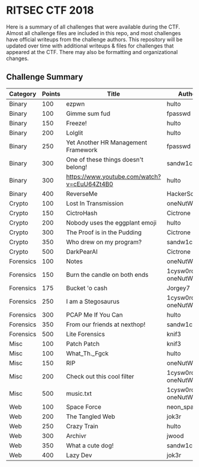 # RITSEC CTF 2018
Here is a summary of all challenges that were available during the CTF. Almost
all challenge files are included in this repo, and most challenges have
official writeups from the challenge authors. This repository will be updated
over time with additional writeups & files for challenges that appeared at the
CTF. There may also be formatting and organizational changes.

## Challenge Summary
| Category  | Points | Title                                       | Author                    |
|-----------|--------|---------------------------------------------|---------------------------|
| Binary    | 100    | ezpwn                                       | hulto                     |
| Binary    | 100    | Gimme sum fud                               | fpasswd                   |
| Binary    | 150    | Freeze!                                     | hulto                     |
| Binary    | 200    | Lolglit                                     | hulto                     |
| Binary    | 250    | Yet Another HR Management Framework         | fpasswd                   |
| Binary    | 300    | One of these things doesn't belong!         | sandw1ch                  |
| Binary    | 300    | https://www.youtube.com/watch?v=cEuU64Zt4B0 | hulto                     |
| Binary    | 400    | ReverseMe                                   | HackerSoup                |
| Crypto    | 100    | Lost In Transmission                        | oneNutW0nder              |
| Crypto    | 150    | CictroHash                                  | Cictrone                  |
| Crypto    | 200    | Nobody uses the eggplant emoji              | hulto                     |
| Crypto    | 300    | The Proof is in the Pudding                 | Cictrone                  |
| Crypto    | 350    | Who drew on my program?                     | sandw1ch                  |
| Crypto    | 500    | DarkPearAI                                  | Cictrone                  |
| Forensics | 100    | Notes                                       | oneNutW0nder              |
| Forensics | 150    | Burn the candle on both ends                | 1cysw0rdk0 & oneNutW0nder |
| Forensics | 175    | Bucket 'o cash                              | Jorgey7                   |
| Forensics | 250    | I am a Stegosaurus                          | 1cysw0rdk0 & oneNutW0nder |
| Forensics | 300    | PCAP Me If You Can                          | hulto                     |
| Forensics | 350    | From our friends at nexthop!                | sandw1ch                  |
| Forensics | 500    | Lite Forensics                              | knif3                     |
| Misc      | 100    | Patch Patch                                 | knif3                     |
| Misc      | 100    | What_Th._Fgck                               | hulto                     |
| Misc      | 150    | RIP                                         | oneNutW0nder              |
| Misc      | 200    | Check out this cool filter                  | 1cysw0rdk0 & oneNutW0nder |
| Misc      | 500    | music.txt                                   | 1cysw0rdk0 & oneNutW0nder |
| Web       | 100    | Space Force                                 | neon_spandex              |
| Web       | 200    | The Tangled Web                             | jok3r                     |
| Web       | 250    | Crazy Train                                 | hulto                     |
| Web       | 300    | Archivr                                     | jwood                     |
| Web       | 350    | What a cute dog!                            | sandw1ch                  |
| Web       | 400    | Lazy Dev                                    | jok3r                     |
